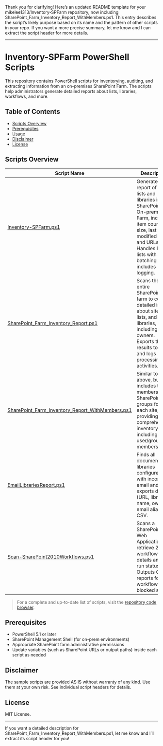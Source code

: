 Thank you for clarifying! Here’s an updated README template for your mikelee1313/Inventory-SPFarm repository, now including SharePoint_Farm_Inventory_Report_WithMembers.ps1. This entry describes the script’s likely purpose based on its name and the pattern of other scripts in your repo. If you want a more precise summary, let me know and I can extract the script header for more details.

---

# Inventory-SPFarm PowerShell Scripts

This repository contains PowerShell scripts for inventorying, auditing, and extracting information from an on-premises SharePoint Farm. The scripts help administrators generate detailed reports about lists, libraries, workflows, and more.

## Table of Contents

- [Scripts Overview](#scripts-overview)
- [Prerequisites](#prerequisites)
- [Usage](#usage)
- [Disclaimer](#disclaimer)
- [License](#license)

## Scripts Overview

| Script Name                                                                                      | Description                                                                                                   |
|--------------------------------------------------------------------------------------------------|---------------------------------------------------------------------------------------------------------------|
| [Inventory-SPFarm.ps1](https://github.com/mikelee1313/Inventory-SPFarm/blob/main/Inventory-SPFarm.ps1) | Generates a report of all lists and libraries in a SharePoint On-prem Farm, including item counts, size, last modified date, and URLs. Handles large lists with batching and includes logging. |
| [SharePoint_Farm_Inventory_Report.ps1](https://github.com/mikelee1313/Inventory-SPFarm/blob/main/SharePoint_Farm_Inventory_Report.ps1) | Scans the entire SharePoint farm to collect detailed info about sites, lists, and libraries, including owners. Exports the results to CSV and logs processing activities. |
| [SharePoint_Farm_Inventory_Report_WithMembers.ps1](https://github.com/mikelee1313/Inventory-SPFarm/blob/main/SharePoint_Farm_Inventory_Report_WithMembers.ps1) | Similar to the above, but also includes the members of SharePoint groups for each site, providing a comprehensive inventory including user/group membership. |
| [EmailLibrariesReport.ps1](https://github.com/mikelee1313/Inventory-SPFarm/blob/main/EmailLibrariesReport.ps1) | Finds all document libraries configured with incoming email and exports details (URL, library name, owner, email alias) to CSV. |
| [Scan-SharePoint2010Workflows.ps1](https://github.com/mikelee1313/Inventory-SPFarm/blob/main/Scan-SharePoint2010Workflows.ps1) | Scans a SharePoint Web Application to retrieve 2010 workflow details and last run status. Outputs CSV reports for workflows and blocked sites. |

> For a complete and up-to-date list of scripts, visit the [repository code browser](https://github.com/mikelee1313/Inventory-SPFarm).

## Prerequisites

- PowerShell 5.1 or later
- SharePoint Management Shell (for on-prem environments)
- Appropriate SharePoint farm administrative permissions
- Update variables (such as SharePoint URLs or output paths) inside each script as needed

## Disclaimer

The sample scripts are provided AS IS without warranty of any kind. Use them at your own risk. See individual script headers for details.

## License

MIT License.

---

If you want a detailed description for SharePoint_Farm_Inventory_Report_WithMembers.ps1, let me know and I’ll extract its script header for you!
